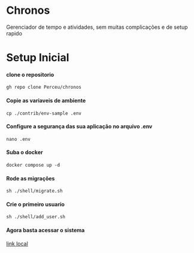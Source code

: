 # Chronos
Gerenciador de tempo e atividades, sem muitas complicações e de setup rapido

# Setup Inicial

#### clone o repositorio
```
gh repo clone Perceu/chronos
```

#### Copie as variaveis de ambiente 
```
cp ./contrib/env-sample .env
```

#### Configure a segurança das sua aplicação no arquivo .env
```
nano .env
```

#### Suba o docker 
```
docker compose up -d
```

#### Rode as migrações
```
sh ./shell/migrate.sh
```

#### Crie o primeiro usuario
```
sh ./shell/add_user.sh
```

#### Agora basta acessar o sistema
[link local](http://localhost:8000)

